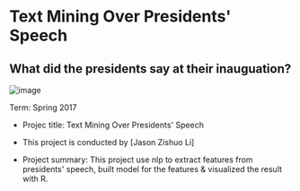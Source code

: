 
# Text Mining Over Presidents' Speech

## What did the presidents say at their inauguation?

![image](figs/title.jpg)


Term: Spring 2017

+ Projec title: Text Mining Over Presidents' Speech
+ This project is conducted by [Jason Zishuo Li]

+ Project summary: This project use nlp to extract features from presidents' speech, built model for the features & visualized the result with R. 

### 
